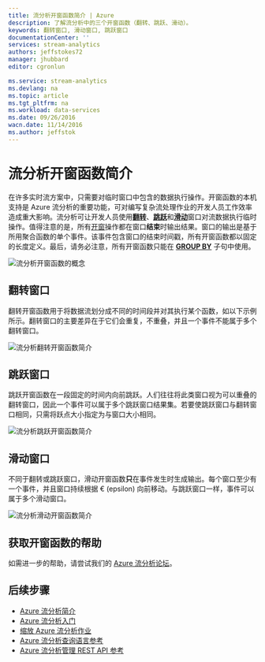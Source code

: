 ```yaml
---
title: 流分析开窗函数简介 | Azure
description: 了解流分析中的三个开窗函数（翻转、跳跃、滑动）。
keywords: 翻转窗口, 滑动窗口, 跳跃窗口
documentationCenter: ''
services: stream-analytics
authors: jeffstokes72
manager: jhubbard
editor: cgronlun

ms.service: stream-analytics
ms.devlang: na
ms.topic: article
ms.tgt_pltfrm: na
ms.workload: data-services
ms.date: 09/26/2016
wacn.date: 11/14/2016
ms.author: jeffstok
---
```


# 流分析开窗函数简介

在许多实时流方案中，只需要对临时窗口中包含的数据执行操作。开窗函数的本机支持是 Azure 流分析的重要功能，可对编写复杂流处理作业的开发人员工作效率造成重大影响。流分析可让开发人员使用[**翻转**](https://msdn.microsoft.com/zh-cn/library/dn835055.aspx)、[**跳跃**](https://msdn.microsoft.com/zh-cn/library/dn835041.aspx)和[**滑动**](https://msdn.microsoft.com/zh-cn/library/dn835051.aspx)窗口对流数据执行临时操作。值得注意的是，所有[开窗](https://msdn.microsoft.com/zh-cn/library/dn835019.aspx)操作都在窗口**结束**时输出结果。窗口的输出是基于所用聚合函数的单个事件。该事件包含窗口的结束时间戳，所有开窗函数都以固定的长度定义。最后，请务必注意，所有开窗函数只能在 [**GROUP BY**](https://msdn.microsoft.com/zh-cn/library/dn835023.aspx) 子句中使用。

![流分析开窗函数的概念](./media/stream-analytics-window-functions/stream-analytics-window-functions-conceptual.png)

## 翻转窗口

翻转开窗函数用于将数据流划分成不同的时间段并对其执行某个函数，如以下示例所示。翻转窗口的主要差异在于它们会重复，不重叠，并且一个事件不能属于多个翻转窗口。

![流分析翻转开窗函数简介](./media/stream-analytics-window-functions/stream-analytics-window-functions-tumbling-intro.png)

## 跳跃窗口

跳跃开窗函数在一段固定的时间内向前跳跃。人们往往将此类窗口视为可以重叠的翻转窗口，因此一个事件可以属于多个跳跃窗口结果集。若要使跳跃窗口与翻转窗口相同，只需将跃点大小指定为与窗口大小相同。

![流分析跳跃开窗函数简介](./media/stream-analytics-window-functions/stream-analytics-window-functions-hopping-intro.png)  

## 滑动窗口

不同于翻转或跳跃窗口，滑动开窗函数**只**在事件发生时生成输出。每个窗口至少有一个事件，并且窗口持续根据 € (epsilon) 向前移动。与跳跃窗口一样，事件可以属于多个滑动窗口。

![流分析滑动开窗函数简介](./media/stream-analytics-window-functions/stream-analytics-window-functions-sliding-intro.png)

## 获取开窗函数的帮助

如需进一步的帮助，请尝试我们的 [Azure 流分析论坛](https://social.msdn.microsoft.com/Forums/en-US/home?forum=AzureStreamAnalytics)。

## 后续步骤

- [Azure 流分析简介](./stream-analytics-introduction.md)
- [Azure 流分析入门](./stream-analytics-get-started.md)
- [缩放 Azure 流分析作业](./stream-analytics-scale-jobs.md)
- [Azure 流分析查询语言参考](https://msdn.microsoft.com/zh-cn/library/azure/dn834998.aspx)
- [Azure 流分析管理 REST API 参考](https://msdn.microsoft.com/zh-cn/library/azure/dn835031.aspx)

<!---HONumber=Mooncake_1107_2016-->